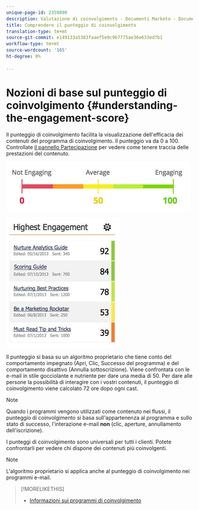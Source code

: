 ```yaml
---
unique-page-id: 2359890
description: Valutazione di coinvolgimento - Documenti Marketo - Documentazione del prodotto
title: Comprendere il punteggio di coinvolgimento
translation-type: tm+mt
source-git-commit: e149133a5383faaef5e9c9b7775ae36e633ed7b1
workflow-type: tm+mt
source-wordcount: '165'
ht-degree: 0%

---
```



# Nozioni di base sul punteggio di coinvolgimento {#understanding-the-engagement-score}

Il punteggio di coinvolgimento facilita la visualizzazione dell&#39;efficacia dei contenuti del programma di coinvolgimento. Il punteggio va da 0 a 100. Controllate [il pannello Partecipazione](the-engagement-dashboard.md) per vedere come tenere traccia delle prestazioni del contenuto.

![](assets/image2014-9-25-16-3a24-3a54.png)

![](assets/highestengagementwidget.jpg)

Il punteggio si basa su un algoritmo proprietario che tiene conto del comportamento impegnato (Apri, Clic, Successo del programma) e del comportamento disattivo (Annulla sottoscrizione). Viene confrontata con le e-mail in stile gocciolante e nutriente per dare una media di 50. Per dare alle persone la possibilità di interagire con i vostri contenuti, il punteggio di coinvolgimento viene calcolato 72 ore dopo ogni cast.

>[!NOTE]
>
>Quando i programmi vengono utilizzati come contenuto nei flussi, il punteggio di coinvolgimento si basa sull&#39;appartenenza al programma e sullo stato di successo, l&#39;interazione e-mail **non** (clic, aperture, annullamento dell&#39;iscrizione).

I punteggi di coinvolgimento sono universali per tutti i clienti. Potete confrontarli per vedere chi dispone dei contenuti più coinvolgenti.

>[!NOTE]
>
>L&#39;algoritmo proprietario si applica anche al punteggio di coinvolgimento nei programmi e-mail.

>[!MORELIKETHIS]
>
>* [Informazioni sui programmi di coinvolgimento](../../../../product-docs/email-marketing/drip-nurturing/creating-an-engagement-program/understanding-engagement-programs.md)

>



